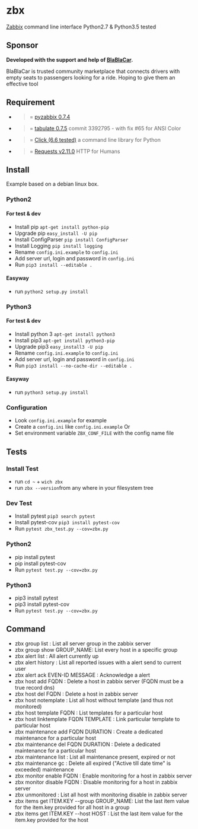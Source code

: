 # zbx 
[Zabbix](http://www.zabbix.com/) command line interface 
Python2.7 & Python3.5 tested

## Sponsor
**Developed with the support and help of [BlaBlaCar](https://www.blablacar.co.uk/).**

BlaBlaCar is trusted community marketplace that connects drivers with empty seats to passengers looking for a ride.
Hoping to give them an effective tool

## Requirement
- >= [pyzabbix 0.7.4](https://github.com/lukecyca/pyzabbix)
- >= [tabulate 0.7.5](https://bitbucket.org/cesan3/python-tabulate) commit 3392795 - with fix #65 for ANSI Color
- >= [Click (6.6 tested)](https://github.com/pallets/click) a command line library for Python
- >= [Requests v2.11.0](https://github.com/kennethreitz/requests) HTTP for Humans

## Install
Example based on a debian linux box.

### Python2

#### For test & dev

- Install pip `apt-get install python-pip`
- Upgrade pip `easy_install -U pip`
- Install ConfigParser `pip install ConfigParser`
- Install Logging `pip install logging`
- Rename `config.ini.example` to `config.ini`
- Add server url, login and password in `config.ini`
- Run `pip3 install --editable .`

#### Easyway
- run `python2 setup.py install`

### Python3

#### For test & dev

- Install python 3 `apt-get install python3` 
- Install pip3 `apt-get install python3-pip`
- Upgrade pip3 `easy_install3 -U pip`
- Rename `config.ini.example` to `config.ini`
- Add server url, login and password in `config.ini`
- Run `pip3 install --no-cache-dir --editable .`

#### Easyway
- run `python3 setup.py install`

### Configuration
- Look `config.ini.example` for example
- Create a `config.ini` like `config.ini.example`
Or
- Set environment variable `ZBX_CONF_FILE` with the config name file

## Tests

### Install Test
- run `cd ~` + `wich zbx` 
- run `zbx --version`from any where in your filesystem tree

### Dev Test
- Install pytest `pip3 search pytest`
- Install pytest-cov `pip3 install pytest-cov`
- Run `pytest zbx_test.py --cov=zbx.py`

### Python2
- pip install pytest
- pip install pytest-cov
- Run `pytest test.py --cov=zbx.py`

### Python3
- pip3 install pytest
- pip3 install pytest-cov
- Run `pytest test.py --cov=zbx.py`

## Command
- zbx group list : List all server group in the zabbix server
- zbx group show GROUP_NAME: List every host in a specific group
- zbx alert list : All alert currently up
- zbx alert history : List all reported issues with a alert send to current user
- zbx alert ack EVEN-ID MESSAGE : Acknowledge a alert
- zbx host add FQDN : Delete a host in zabbix server (FQDN must be a true record dns)
- zbx host del FQDN : Delete a host in zabbix server
- zbx host notemplate : List all host without template (and thus not monitored)
- zbx host template FQDN : List templates for a particular host
- zbx host linktemplate FQDN TEMPLATE : Link particular template to particular host
- zbx maintenance add FQDN DURATION : Create a dedicated maintenance for a particular host
- zbx maintenance del FQDN DURATION : Delete a dedicated maintenance for a particular host
- zbx maintenance list : List all maintenance present, expired or not
- zbx maintenance gc : Delete all expired ("Active till date time" is exceeded) maintenance
- zbx monitor enable FQDN : Enable monitoring for a host in zabbix server
- zbx monitor disable FQDN : Disable monitoring for a host in zabbix server
- zbx unmonitored : List all host with monitoring disable in zabbix server
- zbx items get ITEM.KEY --group GROUP_NAME: List the last item value for the item.key provided for all host in a group
- zbx items get ITEM.KEY --host HOST : List the last item value for the item.key provided for the host
